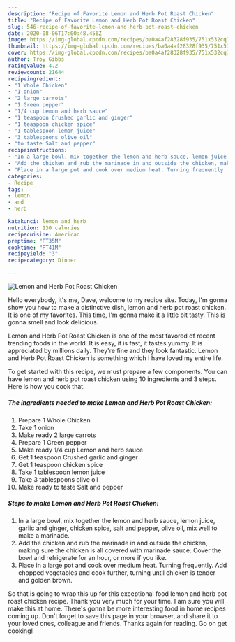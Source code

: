 ```yaml
---
description: "Recipe of Favorite Lemon and Herb Pot Roast Chicken"
title: "Recipe of Favorite Lemon and Herb Pot Roast Chicken"
slug: 546-recipe-of-favorite-lemon-and-herb-pot-roast-chicken
date: 2020-08-06T17:00:48.456Z
image: https://img-global.cpcdn.com/recipes/ba0a4af28328f935/751x532cq70/lemon-and-herb-pot-roast-chicken-recipe-main-photo.jpg
thumbnail: https://img-global.cpcdn.com/recipes/ba0a4af28328f935/751x532cq70/lemon-and-herb-pot-roast-chicken-recipe-main-photo.jpg
cover: https://img-global.cpcdn.com/recipes/ba0a4af28328f935/751x532cq70/lemon-and-herb-pot-roast-chicken-recipe-main-photo.jpg
author: Troy Gibbs
ratingvalue: 4.2
reviewcount: 21644
recipeingredient:
- "1 Whole Chicken"
- "1 onion"
- "2 large carrots"
- "1 Green pepper"
- "1/4 cup Lemon and herb sauce"
- "1 teaspoon Crushed garlic and ginger"
- "1 teaspoon chicken spice"
- "1 tablespoon lemon juice"
- "3 tablespoons olive oil"
- "to taste Salt and pepper"
recipeinstructions:
- "In a large bowl, mix together the lemon and herb sauce, lemon juice, garlic and ginger, chicken spice, salt and pepper, olive oil, mix well to make a marinade."
- "Add the chicken and rub the marinade in and outside the chicken, making sure the chicken is all covered with marinade sauce. Cover the bowl and refrigerate for an hour, or more if you like."
- "Place in a large pot and cook over medium heat. Turning frequently. Add chopped vegetables and cook further, turning until chicken is tender and golden brown."
categories:
- Recipe
tags:
- lemon
- and
- herb

katakunci: lemon and herb 
nutrition: 130 calories
recipecuisine: American
preptime: "PT35M"
cooktime: "PT41M"
recipeyield: "3"
recipecategory: Dinner

---
```



![Lemon and Herb Pot Roast Chicken](https://img-global.cpcdn.com/recipes/ba0a4af28328f935/751x532cq70/lemon-and-herb-pot-roast-chicken-recipe-main-photo.jpg)

Hello everybody, it's me, Dave, welcome to my recipe site. Today, I'm gonna show you how to make a distinctive dish, lemon and herb pot roast chicken. It is one of my favorites. This time, I'm gonna make it a little bit tasty. This is gonna smell and look delicious.

Lemon and Herb Pot Roast Chicken is one of the most favored of recent trending foods in the world. It is easy, it is fast, it tastes yummy. It is appreciated by millions daily. They're fine and they look fantastic. Lemon and Herb Pot Roast Chicken is something which I have loved my entire life.




To get started with this recipe, we must prepare a few components. You can have lemon and herb pot roast chicken using 10 ingredients and 3 steps. Here is how you cook that.

<!--inarticleads1-->

##### The ingredients needed to make Lemon and Herb Pot Roast Chicken:

1. Prepare 1 Whole Chicken
1. Take 1 onion
1. Make ready 2 large carrots
1. Prepare 1 Green pepper
1. Make ready 1/4 cup Lemon and herb sauce
1. Get 1 teaspoon Crushed garlic and ginger
1. Get 1 teaspoon chicken spice
1. Take 1 tablespoon lemon juice
1. Take 3 tablespoons olive oil
1. Make ready to taste Salt and pepper




<!--inarticleads2-->

##### Steps to make Lemon and Herb Pot Roast Chicken:

1. In a large bowl, mix together the lemon and herb sauce, lemon juice, garlic and ginger, chicken spice, salt and pepper, olive oil, mix well to make a marinade.
1. Add the chicken and rub the marinade in and outside the chicken, making sure the chicken is all covered with marinade sauce. Cover the bowl and refrigerate for an hour, or more if you like.
1. Place in a large pot and cook over medium heat. Turning frequently. Add chopped vegetables and cook further, turning until chicken is tender and golden brown.




So that is going to wrap this up for this exceptional food lemon and herb pot roast chicken recipe. Thank you very much for your time. I am sure you will make this at home. There's gonna be more interesting food in home recipes coming up. Don't forget to save this page in your browser, and share it to your loved ones, colleague and friends. Thanks again for reading. Go on get cooking!
